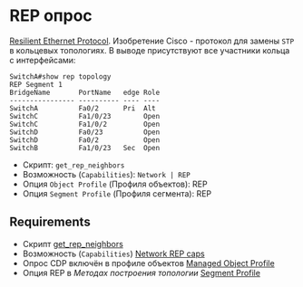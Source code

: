 # REP опрос

[Resilient Ethernet Protocol](https://www.cisco.com/c/en/us/support/docs/lan-switching/ethernet/116384-technote-rep-00.html). 
Изобретение Cisco - протокол для замены `STP` в кольцевых топологиях. В выводе присутствуют все участники кольца с интерфейсами:

```
SwitchA#show rep topology
REP Segment 1
BridgeName       PortName   edge Role
---------------- ---------- ---- ----
SwitchA          Fa0/2      Pri  Alt 
SwitchC          Fa1/0/23        Open
SwitchC          Fa1/0/2         Open
SwitchD          Fa0/23          Open
SwitchD          Fa0/2           Open
SwitchB          Fa1/0/23   Sec  Open
```

* Скрипт: `get_rep_neighbors`
* Возможность (`Capabilities`): `Network | REP`
* Опция `Object Profile` (Профиля объектов): REP
* Опция `Segment Profile` (Профиля сегмента): REP

## Requirements

* Скрипт [get_rep_neighbors](../../../../dev/sa/scripts/get_rep_topology.md)
* Возможность (`Capabilities`) [Network REP caps](../../../../user/reference/caps/network/rep.md)
* Опрос CDP включён в профиле объектов [Managed Object Profile](../../../../user/reference/concepts/managed-object-profile/index.md#Box(Полный_опрос))
* Опция REP в *Методах построения топологии* [Segment Profile](../../../../user/reference/concepts/network-segment-profile/index.md)